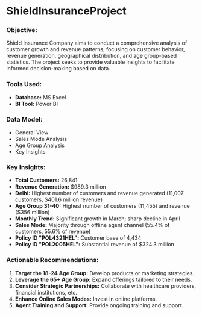 # ShieldInsuranceProject

### Objective:
Shield Insurance Company aims to conduct a comprehensive analysis of customer growth and revenue patterns, focusing on customer behavior, revenue generation, geographical distribution, and age group-based statistics. The project seeks to provide valuable insights to facilitate informed decision-making based on data.

### Tools Used:
- **Database:** MS Excel
- **BI Tool:** Power BI

### Data Model:
-  General View
-  Sales Mode Analysis
-  Age Group Analysis
-  Key Insights

### Key Insights:
- **Total Customers:** 26,841
- **Revenue Generation:** $989.3 million
- **Delhi:** Highest number of customers and revenue generated (11,007 customers, $401.6 million revenue)
- **Age Group 31-40:** Highest number of customers (11,455) and revenue ($356 million)
- **Monthly Trend:** Significant growth in March; sharp decline in April
- **Sales Mode:** Majority through offline agent channel (55.4% of customers, 55.6% of revenue)
- **Policy ID "POL4321HEL":** Customer base of 4,434
- **Policy ID "POL2005HEL":** Substantial revenue of $324.3 million

### Actionable Recommendations:
1. **Target the 18-24 Age Group:** Develop products or marketing strategies.
2. **Leverage the 65+ Age Group:** Expand offerings tailored to their needs.
3. **Consider Strategic Partnerships:** Collaborate with healthcare providers, financial institutions, etc.
4. **Enhance Online Sales Modes:** Invest in online platforms.
5. **Agent Training and Support:** Provide ongoing training and support.

